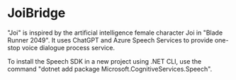 # JoiBridge
"Joi" is inspired by the artificial intelligence female character Joi in "Blade Runner 2049". It uses ChatGPT and Azure Speech Services to provide one-stop voice dialogue process service.

To install the Speech SDK in a new project using .NET CLI, use the command "dotnet add package Microsoft.CognitiveServices.Speech".
